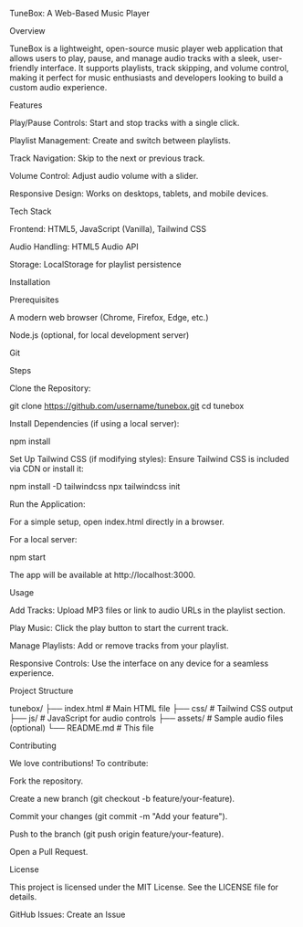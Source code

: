 TuneBox: A Web-Based Music Player

Overview

TuneBox is a lightweight, open-source music player web application that allows users to play, pause, and manage audio tracks with a sleek, user-friendly interface. It supports playlists, track skipping, and volume control, making it perfect for music enthusiasts and developers looking to build a custom audio experience.

Features





Play/Pause Controls: Start and stop tracks with a single click.



Playlist Management: Create and switch between playlists.



Track Navigation: Skip to the next or previous track.



Volume Control: Adjust audio volume with a slider.



Responsive Design: Works on desktops, tablets, and mobile devices.

Tech Stack





Frontend: HTML5, JavaScript (Vanilla), Tailwind CSS



Audio Handling: HTML5 Audio API



Storage: LocalStorage for playlist persistence

Installation

Prerequisites





A modern web browser (Chrome, Firefox, Edge, etc.)



Node.js (optional, for local development server)



Git

Steps





Clone the Repository:

git clone https://github.com/username/tunebox.git
cd tunebox



Install Dependencies (if using a local server):

npm install



Set Up Tailwind CSS (if modifying styles): Ensure Tailwind CSS is included via CDN or install it:

npm install -D tailwindcss
npx tailwindcss init



Run the Application:





For a simple setup, open index.html directly in a browser.



For a local server:

npm start

The app will be available at http://localhost:3000.

Usage





Add Tracks: Upload MP3 files or link to audio URLs in the playlist section.



Play Music: Click the play button to start the current track.



Manage Playlists: Add or remove tracks from your playlist.



Responsive Controls: Use the interface on any device for a seamless experience.

Project Structure

tunebox/
├── index.html        # Main HTML file
├── css/             # Tailwind CSS output
├── js/              # JavaScript for audio controls
├── assets/          # Sample audio files (optional)
└── README.md        # This file

Contributing

We love contributions! To contribute:





Fork the repository.



Create a new branch (git checkout -b feature/your-feature).



Commit your changes (git commit -m "Add your feature").



Push to the branch (git push origin feature/your-feature).



Open a Pull Request.

License

This project is licensed under the MIT License. See the LICENSE file for details.




GitHub Issues: Create an Issue
